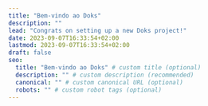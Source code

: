 ```yaml
---
title: "Bem-vindo ao Doks"
description: ""
lead: "Congrats on setting up a new Doks project!"
date: 2023-09-07T16:33:54+02:00
lastmod: 2023-09-07T16:33:54+02:00
draft: false
seo:
  title: "Bem-vindo ao Doks" # custom title (optional)
  description: "" # custom description (recommended)
  canonical: "" # custom canonical URL (optional)
  robots: "" # custom robot tags (optional)
---
```


